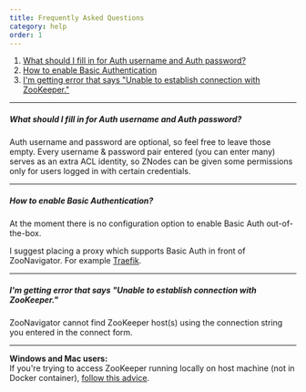 ```yaml
---
title: Frequently Asked Questions
category: help
order: 1
---
```


1. [What should I fill in for Auth username and Auth password?](#what-should-i-fill-in-for-auth-username-and-auth-password)
2. [How to enable Basic Authentication](#how-to-enable-basic-authentication)
3. [I'm getting error that says "Unable to establish connection with ZooKeeper."](#im-getting-error-that-says-unable-to-establish-connection-with-zookeeper)

---

##### What should I fill in for Auth username and Auth password?

Auth username and password are optional, so feel free to leave those empty. Every username & password pair entered (you can enter many) serves as an extra ACL identity, so ZNodes can be given some permissions only for users logged in with certain credentials.

---

##### How to enable Basic Authentication?

At the moment there is no configuration option to enable Basic Auth out-of-the-box. 

I suggest placing a proxy which supports Basic Auth in front of ZooNavigator. For example [Traefik](https://docs.traefik.io).

---

##### I'm getting error that says "Unable to establish connection with ZooKeeper."

ZooNavigator cannot find ZooKeeper host(s) using the connection string you entered in the connect form. 

---

**Windows and Mac users:**  
If you're trying to access ZooKeeper running locally on host machine (not in Docker container), [follow this advice](https://github.com/elkozmon/zoonavigator/issues/40#issue-495910852).
